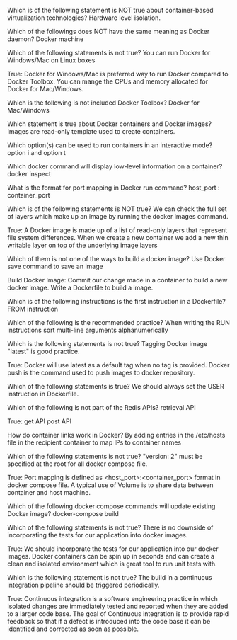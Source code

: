 Which is of the following statement is NOT true about container-based virtualization technologies?
Hardware level isolation.

Which of the followings does NOT have the same meaning as Docker daemon?
Docker machine

Which of the following statements is not true?
You can run Docker for Windows/Mac on Linux boxes

True:
Docker for Windows/Mac is preferred way to run Docker compared to Docker Toolbox.
You can mange the CPUs and memory allocated for Docker for Mac/Windows.

Which is the following is not included Docker Toolbox?
Docker for Mac/Windows

Which statement is true about Docker containers and Docker images?
Images are read-only template used to create containers.

Which option(s) can be used to run containers in an interactive mode?
option i and option t

Which docker command will display low-level information on a container?
docker inspect

What is the format for port mapping in Docker run command?
host_port : container_port

Which is of the following statements is NOT true?
We can check the full set of layers which make up an image by running the docker images command.

True:
A Docker image is made up of a list of read-only layers that represent file system differences.
When we create a new container we add a new thin writable layer on top of the underlying image layers

Which of them is not one of the ways to build a docker image?
Use Docker save command to save an image

Build Docker Image:
Commit our change made in a container to build a new docker image.
Write a Dockerfile to build a image.

Which is of the following instructions is the first instruction in a Dockerfile?
FROM instruction

Which of the following is the recommended practice?
When writing the RUN instructions sort multi-line arguments alphanumerically

Which is the following statements is not true?
Tagging Docker image "latest" is good practice.

True:
Docker will use latest as a default tag when no tag is provided.
Docker push is the command used to push images to docker repository.

Which of the following statements is true?
We should always set the USER instruction in Dockerfile.

Which of the following is not part of the Redis APIs?
retrieval API

True:
get API
post API

How do container links work in Docker?
By adding entries in the /etc/hosts file in the recipient container to map IPs to container names

Which of the following statements is not true?
"version: 2" must be specified at the root for all docker compose file.

True:
Port mapping is defined as <host_port>:<container_port> format in docker compose file.
A typical use of Volume is to share data between container and host machine.

Which of the following docker compose commands will update existing Docker image?
docker-compose build

Which of the following statements is not true?
There is no downside of incorporating the tests for our application into docker images.

True:
We should incorporate the tests for our application into our docker images.
Docker containers can be spin up in seconds and can create a clean and isolated environment which is great tool to run unit tests with.

Which is the following statement is not true?
The build in a continuous integration pipeline should be triggered periodically.

True:
Continuous integration is a software engineering practice in which isolated changes are immediately tested and reported when they are added to a larger code base.
The goal of Continuous integration is to provide rapid feedback so that if a defect is introduced into the code base it can be identified and corrected as soon as possible.

